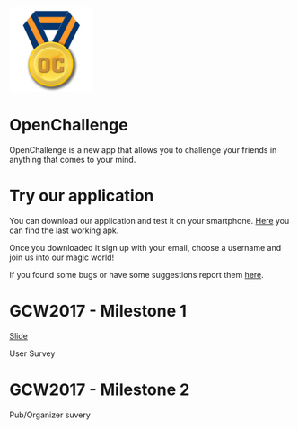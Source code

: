 <img src="ic_launcher.png" alt="Icon" width="150" height="150"/>

# OpenChallenge

OpenChallenge is a new app that allows you to challenge your friends in anything that comes to your mind.

# Try our application

You can download our application and test it on your smartphone. [Here](https://drive.google.com/open?id=0BxPHKYeeZnRBcl91V1NuZFlYTlU) you can find the last working apk.

Once you downloaded it sign up with your email, choose a username and join us into our magic world!

If you found some bugs or have some suggestions report them [here](https://github.com/gnufsociety/openchallenge/issues).


# GCW2017 - Milestone 1

[Slide](https://drive.google.com/file/d/0BxzqNvZynJFuSUZKcGY3Vl9oLWc/view?usp=sharing "In Google Drive...")

User Survey

# GCW2017 - Milestone 2

Pub/Organizer suvery 


